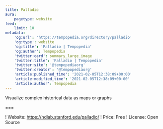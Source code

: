 ```yaml
---
title: Palladio
aura:
    pagetype: website
feed:
    limit: 10
metadata:
    'og:url': 'https://tempopedia.org/directory/palladio'
    'og:type': website
    'og:title': 'Palladio | Tempopedia'
    'og:author': Tempopedia
    'twitter:card': summary_large_image
    'twitter:title': 'Palladio | Tempopedia'
    'twitter:site': '@tempopediaorg'
    'twitter:creator': '@tempopediaorg'
    'article:published_time': '2021-02-05T12:38:09+00:00'
    'article:modified_time': '2021-02-05T12:38:09+00:00'
    'article:author': Tempopedia
---
```


Visualize complex historical data as maps or graphs

===

! Website: https://hdlab.stanford.edu/palladio/
! Price: Free
! License: Open Source

